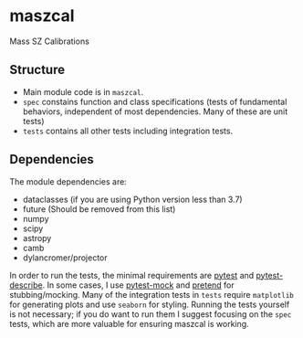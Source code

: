 # maszcal
Mass SZ Calibrations

## Structure
- Main module code is in `maszcal`.
- `spec` constains function and class specifications (tests of fundamental behaviors, independent of most dependencies. Many of these are unit tests)
-  `tests` contains all other tests including integration tests.

## Dependencies
The module dependencies are:
- dataclasses (if you are using Python version less than 3.7)
- future (Should be removed from this list)
- numpy
- scipy
- astropy
- camb
- dylancromer/projector

In order to run the tests, the minimal requirements are [pytest](https://pytest.org/en/latest/) and [pytest-describe](https://github.com/ropez/pytest-describe). In some cases, I use [pytest-mock](https://pypi.org/project/pytest-mock/) and [pretend](https://github.com/alex/pretend) for stubbing/mocking. Many of the integration tests in `tests` require `matplotlib` for generating plots and use `seaborn` for styling. Running the tests yourself is not necessary; if you do want to run them I suggest focusing on the `spec` tests, which are more valuable for ensuring maszcal is working.
